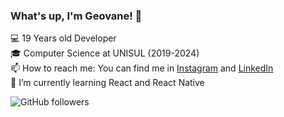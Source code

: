 ### What's up, I'm Geovane! 👋

💻 19 Years old Developer<br/>
🎓 Computer Science at UNISUL (2019-2024)<br/>
📫 How to reach me: You can find me in <a href="https://www.instagram.com/geovane.gallotti/">Instagram</a> and <a href="https://www.linkedin.com/in/geovane-gallotti-cazal-5b78b91a1/">LinkedIn<a/> <br/>
🌱 I’m currently learning React and React Native

<img alt="GitHub followers" src="https://img.shields.io/github/followers/geovane-gc?label=Follow%20me%21&style=social">
